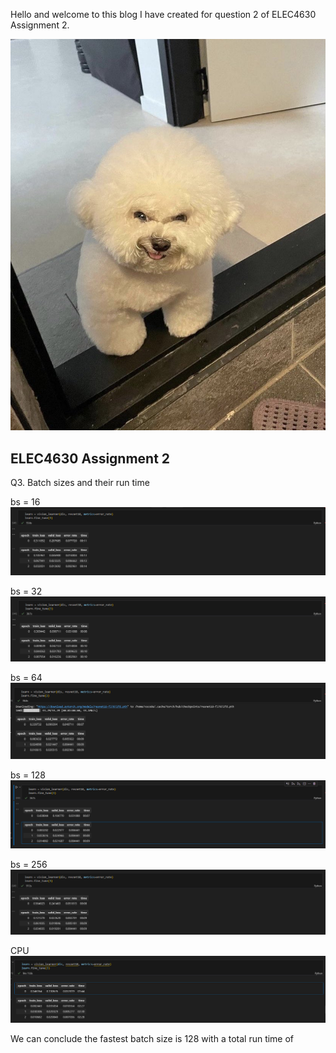 Hello and welcome to this blog I have created for question 2 of ELEC4630 Assignment 2.

![Image of a funny dog](images/meanmugging.jpg)

## ELEC4630 Assignment 2
Q3. Batch sizes and their run time

bs = 16
![Batch size 16](images/bs16.PNG)

bs = 32
![Batch size 32](images/bs32.PNG)

bs = 64
![Batch size 64](images/bs64.PNG)

bs = 128
![Batch size 128](images/bs128.PNG)

bs = 256
![Batch size 256](images/bs256.PNG)

CPU
![CPU](images/cpufrozen.PNG)

We can conclude the fastest batch size is 128 with a total run time of 
